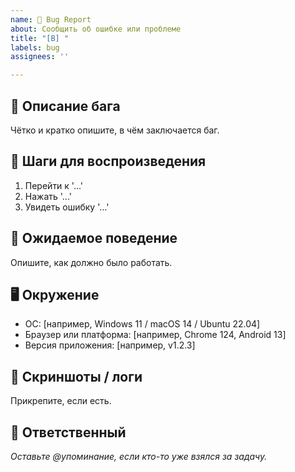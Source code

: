 ```yaml
---
name: 🐛 Bug Report
about: Сообщить об ошибке или проблеме
title: "[B] "
labels: bug
assignees: ''

---
```


## 📌 Описание бага
Чётко и кратко опишите, в чём заключается баг.

## 🧩 Шаги для воспроизведения
1. Перейти к '...'
2. Нажать '...'
3. Увидеть ошибку '...'

## 🤔 Ожидаемое поведение
Опишите, как должно было работать.

## 🖥️ Окружение
- ОС: [например, Windows 11 / macOS 14 / Ubuntu 22.04]
- Браузер или платформа: [например, Chrome 124, Android 13]
- Версия приложения: [например, v1.2.3]

## 📸 Скриншоты / логи
Прикрепите, если есть.

## 👤 Ответственный
_Оставьте @упоминание, если кто-то уже взялся за задачу._
